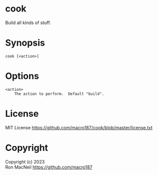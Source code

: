 cook
====

Build all kinds of stuff.



Synopsis
========

```
cook [<action>]
```



Options
=======

```
<action>
    The action to perform.  Default "build".
```



License
=======

MIT License <https://github.com/macro187/cook/blob/master/license.txt>



Copyright
=========

Copyright (c) 2023  
Ron MacNeil <https://github.com/macro187>
